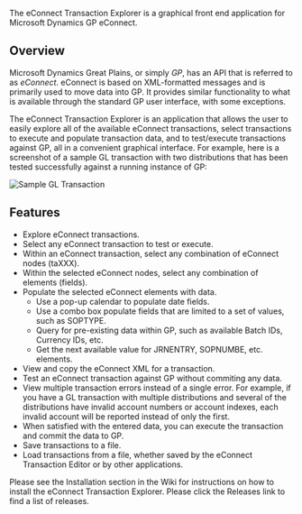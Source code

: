 The eConnect Transaction Explorer is a graphical front end application for Microsoft Dynamics GP eConnect.

## Overview
Microsoft Dynamics Great Plains, or simply *GP*, has an API that is referred to as *eConnect*. eConnect is based on XML-formatted messages and is primarily used to move data into GP. It provides similar functionality to what is available through the standard GP user interface, with some exceptions.

The eConnect Transaction Explorer is an application that allows the user to easily explore all of the available eConnect transactions, select transactions to execute and populate transaction data, and to test/execute transactions against GP, all in a convenient graphical interface. For example, here is a screenshot of a sample GL transaction with two distributions that has been tested successfully against a running instance of GP:

![Sample GL Transaction](https://github.com/srw42/eConnect-Transaction-Explorer/blob/main/Sample_GL_Transaction.png?raw=true "Sample GL Transaction")

## Features
* Explore eConnect transactions.
* Select any eConnect transaction to test or execute.
* Within an eConnect transaction, select any combination of eConnect nodes (taXXX).
* Within the selected eConnect nodes, select any combination of elements (fields).
* Populate the selected eConnect elements with data.
  * Use a pop-up calendar to populate date fields.
  * Use a combo box populate fields that are limited to a set of values, such as SOPTYPE.
  * Query for pre-existing data within GP, such as available Batch IDs, Currency IDs, etc.
  * Get the next available value for JRNENTRY, SOPNUMBE, etc. elements.
* View and copy the eConnect XML for a transaction.
* Test an eConnect transaction against GP without commiting any data.
* View multiple transaction errors instead of a single error. For example, if you have a GL transaction with multiple distributions and several of the distributions have invalid account numbers or account indexes, each invalid account will be reported instead of only the first.
* When satisfied with the entered data, you can execute the transaction and commit the data to GP.
* Save transactions to a file.
* Load transactions from a file, whether saved by the eConnect Transaction Editor or by other applications.

Please see the Installation section in the Wiki for instructions on how to install the eConnect Transaction Explorer.
Please click the Releases link to find a list of releases.

